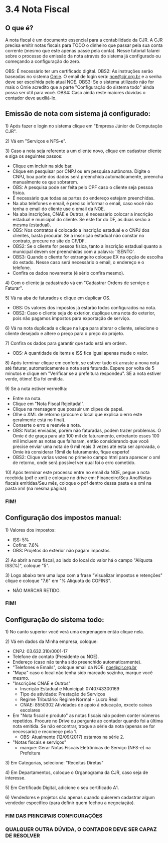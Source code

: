 # 3.4 Nota Fiscal

## O que é?

A nota fiscal é um documento essencial para a contabilidade da CJR. A CJR precisa emitir notas fiscais para TODO o dinheiro que passar pela sua conta corrente \(mesmo que este apenas passe pela conta\). Nesse tutorial falarei sobre o processo de emissão da nota através do sistema já configurado ou começando a configuração do zero.

OBS: É necessário ter um certificado digital. OBS2: As instruções serão baseadas no sistema [Omie](https://app.omie.com.br/login/). O email de login será: noe@cjr.org.br e a senha deve ser escolhida pelo atual NOE. OBS3: Se o sistema utilizado não for mais o Omie acredito que a parte "Configuração do sistema todo" ainda possa ser útil para você. OBS4: Caso ainda reste maiores dúvidas o contador deve auxiliá-lo.

## Emissão de nota com  sistema já configurado:

1\) Após fazer o login no sistema clique em "Empresa Júnior de Computação CJR".

2\) Vá em "Serviços e NFS-e".

3\) Caso a nota seja referente a um cliente novo, clique em cadastrar cliente e siga os seguintes passos:

* Clique em incluir na side bar.
* Clique em pesquisar por CNPJ ou em pesquisa autônoma. Digite o CNPJ, boa parte dos dados será preenchida automaticamente, preencha manualmente os que sobrarem.
* OBS: A pesquisa pode ser feita pelo CPF caso o cliente seja pessoa física.
* É necessário que todas as partes do endereço estejam preenchidas.
* Na aba telefones e email, é preciso informar o email, caso você não tenha o email do cliente use o email da NOE.
* Na aba inscrições, CNAE e Outros, é necessário colocar a inscrição estadual e municipal do cliente. Se este for do DF, as duas serão a mesma \(estadual\).
* OBS: Nos contratos é colocado a inscrição estadual e o CNPJ dos clientes, basta procurar. Se a inscrição estadual não constar no contrato, procure no site do CF/DF.
* OBS2: Se o cliente for pessoa física, tanto a inscrição estadual quanto a municipal devem ser preenchidas com a palavra: 'ISENTO'.
* OBS3: Quando o cliente for estrangeiro coloque EX na opção de escolha do estado. Nesse caso será necessário o email, o endereço e o telefone.
* Confira os dados novamente \(é sério confira mesmo\).

4\) Com o cliente ja cadastrado vá em "Cadastrar Ordens de serviço e Faturar".

5\) Vá na aba de faturados e clique em duplicar OS.

* OBS: Os valores dos impostos já estarão todos configurados na nota.
* OBS2: Caso o cliente seja do exterior, duplique uma nota do exterior, pois não pagamos impostos para exportação de serviço. 

6\) Vá na nota duplicada e clique na lupa para alterar o cliente, selecione o cliente desejado e altere o preço para o preço do projeto.

7\) Confira os dados para garantir que tudo está em ordem.

* OBS: A quantidade de items e ISS fica igual apenas mude o valor.

8\) Após terminar clique em conferir, se estiver tudo ok arraste a nova nota até faturar, automaticamente a nota será faturada. Espere por volta de 5 minutos e clique em "Verificar se a prefeitura respondeu". SE a nota estiver verde, ótimo! Ela foi emitida.

9\) Se a nota estiver vermelha:

* Entre na nota.
* Clique em "Nota Fiscal Rejeitada!".
* Clique na mensagem que possuir um clipes de papel.
* Olhe o XML de retorno \(procure o local que explica o erro este geralmente está no final\).
* Conserte o erro e reenvie a nota.
* OBS: Notas enviadas, porém não faturadas, podem trazer problemas. O Omie é de graça para até 100 mil de faturamento, entretanto esses 100 mil imcluem as notas que falharam, então considerando que você precise enviar uma nota de 6 mil reais 3 vezes até esta ser aprovada, o Omie irá considerar 18mil de faturamento, fique esperto!
* OBS2: Clique varias vezes no primeiro campo html para aparecer o xml de retorno, onde será possível ver qual foi o erro cometido.

10\) Após terminar este processo entre no email da NOE, pegue a nota recebida \(pdf e xml\) e coloque no drive em: Financeiro/Seu Ano/Notas fiscais emitidas/Seu mês, coloque o pdf dentro dessa pasta e a xml na pasta xml \(na mesma página\).

### FIM!

## Configuração dos impostos manual:

1\) Valores dos impostos:

* ISS: 5%
* Cofins: 7.6%
* OBS: Projetos do exterior não pagam impostos.

2\) Ao abrir a nota fiscal, ao lado do local do valor há o campo "Alíquota ISS\(%\)", coloque "5".

3\) Logo abaixo tem uma lupa com a frase "Visualizar impostos e retenções" clique e coloque "7.6" em "% Alíquota do COFINS".

* NÃO MARCAR RETIDO.

### FIM!

## Configuração do sistema todo:

1\) No canto superior você verá uma engrenagem então clique nela.

2\) Vá em dados da Minha empresa, coloque:

* CNPJ: 03.632.310/0001-17
* Telefone de contato \(Presidente ou NOE\).
* Endereço \(caso não tenha sido preenchido automaticamente\).
* "Telefones e Emails", coloque email da NOE: noe@cjr.org.br
* "Mapa" caso o local não tenha sido marcado sozinho, marque você mesmo.
* "Inscrições CNAE e Outros"
  * Inscrição Estadual e Municipal: 0740743300169
  * Tipo de atividade: Prestação de Serviços
  * Regime Tributário: Regime Normal - Lucro Real
  * CNAE: 8550302 Atividades de apoio á educação, exceto caixas escolares
* Em "Nota fiscal e produto" as notas fiscais não podem conter números repetidos. Procure no Drive ou pergunte ao contador quando foi a última nota emitida. Se não encontrar, troque a série da nota \(apenas se for necessario\) e recomeçe pela 1.
  * OBS: Atualmente \(12/09/2017\) estamos na série 2.
* "Notas fiscais e serviços"
  * marque: Gerar Notas Fiscais Eletrônicas de Serviço \(NFS-e\) na Prefeitura

3\) Em Categorias, selecione: "Receitas Diretas"

4\) Em Departamentos, coloque o Organograma da CJR, caso seja de interesse.

5\) Em Certificado Digital, adicione o seu certificado A1.

6\) Vendedores e projetos são apenas quando quiserem cadastrar algum vendedor específico \(para definir quem fechou a negociação\).

### FIM DAS PRINCIPAIS CONFIGURAÇÕES

### QUALQUER OUTRA DÚVIDA, O CONTADOR DEVE SER CAPAZ DE RESOLVER

